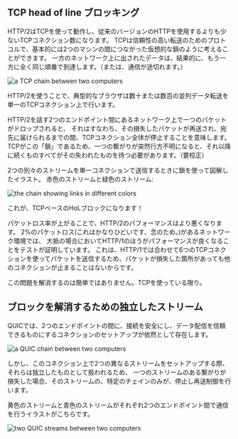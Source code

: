 ## TCP head of line ブロッキング
HTTP/2はTCPを使って動作し、従来のバージョンのHTTPを使用するよりも少ないTCPコネクション数になります。
TCPは信頼性の高い転送のためのプロトコルで、基本的には2つのマシンの間につながった仮想的な鎖のように考えることができます。
一方のネットワーク上に出されたデータは、結果的に、もう一方に全く同じ順番で到達します。（または、通信が途切れます。）

![a TCP chain between two computers](../images/tcp-chain.png)

HTTP/2を使うことで、典型的なブラウザは数十または数百の並列データ転送を単一のTCPコネクション上で行います。

HTTP/2を話す2つのエンドポイント間にあるネットワーク上で一つのパケットがドロップされると、
それはすなわち、その損失したパケットが再送され、宛先に届けられるまでの間、TCPコネクション全体が停止することを意味します。
TCPがこの「鎖」であるため、一つの繋がりが突然行方不明になると、それ以降に続くものすべてがその失われたものを待つ必要があります。（要校正）

2つの別々のストリームを単一コネクションで送信するときに鎖を使って図解したイラスト。
赤色のストリームと緑色のストリーム:

![the chain showing links in different colors](../images/tcp-chain-streams.png)


これが、TCPベースのHoLブロックになります！

パケットロス率が上がることで、HTTP/2のパフォーマンスはより悪くなります。
2%のパケットロス(これはかなりひどいです、念のため。)があるネットワーク環境では、
大抵の場合においてHTTP/1のほうがパフォーマンスが良くなることをテストが証明しています。
これは、HTTP/1では合わせて6つのTCPコネクションを使ってパケットを送信するため、パケットが損失した箇所があっても他のコネクションが止まることはないからです。

この問題を解消するのは簡単ではありません。TCPを使っている限り。

## ブロックを解消するための独立したストリーム

QUICでは、2つのエンドポイントの間に、接続を安全にし、データ配信を信頼できるものにするコネクションのセットアップが依然として存在します。

![a QUIC chain between two computers](../images/tcp-chain.png)

しかし、このコネクション上で2つの異なるストリームをセットアップする際、それらは独立したものとして扱われるため、
一つのストリームのある繋がりが損失した場合、そのストリームの、特定のチェインのみが、停止し再送制御を行います。

黄色のストリームと青色のストリームがそれぞれ2つのエンドポイント間で通信を行うイラストがこちらです。

![two QUIC streams between two computers](../images/quic-chain-streams.png)
